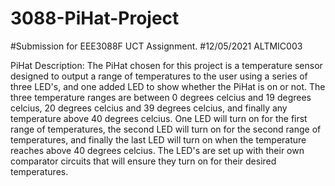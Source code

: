 # 3088-PiHat-Project
#Submission for EEE3088F UCT Assignment.
#12/05/2021 ALTMIC003

PiHat Description:
The PiHat chosen for this project is a temperature sensor designed to output a range of temperatures to the user using a series of three LED's, and one added LED to show whether the PiHat is on or not. The three temperature ranges are between 0 degrees celcius and 19 degrees celcius, 20 degrees celcius and 39 degrees celcius, and finally any temperature above 40 degrees celcius. One LED will turn on for the first range of temperatures, the second LED will turn on for the second range of temperatures, and finally the last LED will turn on when the temperature reaches above 40 degrees celcius. The LED's are set up with their own comparator circuits that will ensure they turn on for their desired temperatures. 
